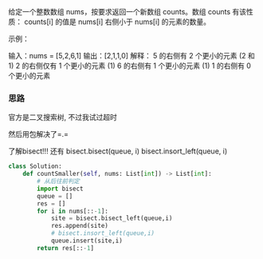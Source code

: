 给定一个整数数组 nums，按要求返回一个新数组 counts。数组 counts 有该性质： counts[i] 的值是  nums[i] 右侧小于 nums[i] 的元素的数量。

示例：

输入：nums = [5,2,6,1]
输出：[2,1,1,0] 
解释：
5 的右侧有 2 个更小的元素 (2 和 1)
2 的右侧仅有 1 个更小的元素 (1)
6 的右侧有 1 个更小的元素 (1)
1 的右侧有 0 个更小的元素

### 思路

官方是二叉搜索树, 不过我试过超时

然后用包解决了=.=

了解bisect!!! 还有 bisect.bisect(queue, i)  bisect.insort_left(queue, i)

```python
class Solution:
    def countSmaller(self, nums: List[int]) -> List[int]:
        # 从后往前判定
        import bisect
        queue = []
        res = []
        for i in nums[::-1]:
            site = bisect.bisect_left(queue,i)
            res.append(site)
            # bisect.insort_left(queue,i)
            queue.insert(site,i)
        return res[::-1]
```

